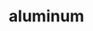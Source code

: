 ---
title: "aluminum"
layout: cache
categories: [package, develop-2024-08-04]
meta: {"versions": ["1.4.1"], "compilers": ["gcc@=11.4.0", "gcc@=7.5.0", "gcc@=9.4.0"], "oss": ["ubuntu18.04", "ubuntu20.04", "ubuntu22.04"], "platforms": ["linux"], "targets": ["neoverse_v1", "neoverse_v2", "ppc64le", "x86_64_v3"], "stacks": ["e4s-neoverse-v2", "e4s-neoverse_v1", "e4s-power", "radiuss", "root"], "num_specs": 5, "num_specs_by_stack": {"root": 5, "radiuss": 1, "e4s-power": 1, "e4s-neoverse_v1": 1, "e4s-neoverse-v2": 1}}
spec_details: [{"hash": "kld2qot5a6zxlcsp4oc6wtbscimnm7xa", "compiler": "gcc@=7.5.0", "versions": ["1.4.1"], "os": "ubuntu18.04", "platform": "linux", "target": "x86_64_v3", "variants": ["~benchmarks", "build_system=cmake", "build_type=Release", "~cuda", "generator=make", "~hang_check", "~ht", "~ipo", "~mpi_serialize", "~nccl", "~rocm", "+shared", "~stream_mem_ops", "~tests", "~thread_multiple", "~trace"], "stacks": ["root", "radiuss"], "size": "-", "tarball": "https://binaries.spack.io/releases/develop-2024-08-04/build_cache/linux-ubuntu18.04-x86_64_v3/gcc-7.5.0/aluminum-1.4.1/linux-ubuntu18.04-x86_64_v3-gcc-7.5.0-aluminum-1.4.1-kld2qot5a6zxlcsp4oc6wtbscimnm7xa.spack"}, {"hash": "gazujy2dp753qfdrep6canywsqibc6c5", "compiler": "gcc@=9.4.0", "versions": ["1.4.1"], "os": "ubuntu20.04", "platform": "linux", "target": "ppc64le", "variants": ["~benchmarks", "build_system=cmake", "build_type=Release", "~cuda", "generator=make", "~hang_check", "~ht", "~ipo", "~mpi_serialize", "~nccl", "~rocm", "+shared", "~stream_mem_ops", "~tests", "~thread_multiple", "~trace"], "stacks": ["root", "e4s-power"], "size": "-", "tarball": "https://binaries.spack.io/releases/develop-2024-08-04/build_cache/linux-ubuntu20.04-ppc64le/gcc-9.4.0/aluminum-1.4.1/linux-ubuntu20.04-ppc64le-gcc-9.4.0-aluminum-1.4.1-gazujy2dp753qfdrep6canywsqibc6c5.spack"}, {"hash": "csd2hkpg766sizxm3exl3zprxkxvyphm", "compiler": "gcc@=11.4.0", "versions": ["1.4.1"], "os": "ubuntu22.04", "platform": "linux", "target": "neoverse_v1", "variants": ["~benchmarks", "build_system=cmake", "build_type=Release", "~cuda", "generator=make", "~hang_check", "~ht", "~ipo", "~mpi_serialize", "~nccl", "~rocm", "+shared", "~stream_mem_ops", "~tests", "~thread_multiple", "~trace"], "stacks": ["root", "e4s-neoverse_v1"], "size": "-", "tarball": "https://binaries.spack.io/releases/develop-2024-08-04/build_cache/linux-ubuntu22.04-neoverse_v1/gcc-11.4.0/aluminum-1.4.1/linux-ubuntu22.04-neoverse_v1-gcc-11.4.0-aluminum-1.4.1-csd2hkpg766sizxm3exl3zprxkxvyphm.spack"}, {"hash": "oit4jz63a3jty7nfh7yl6kp357l7k46b", "compiler": "gcc@=11.4.0", "versions": ["1.4.1"], "os": "ubuntu22.04", "platform": "linux", "target": "neoverse_v2", "variants": ["~benchmarks", "build_system=cmake", "build_type=Release", "~cuda", "generator=make", "~hang_check", "~ht", "~ipo", "~mpi_serialize", "~nccl", "~rocm", "+shared", "~stream_mem_ops", "~tests", "~thread_multiple", "~trace"], "stacks": ["root", "e4s-neoverse-v2"], "size": "-", "tarball": "https://binaries.spack.io/releases/develop-2024-08-04/build_cache/linux-ubuntu22.04-neoverse_v2/gcc-11.4.0/aluminum-1.4.1/linux-ubuntu22.04-neoverse_v2-gcc-11.4.0-aluminum-1.4.1-oit4jz63a3jty7nfh7yl6kp357l7k46b.spack"}, {"hash": "tlsyxtq4s7soi7pushvtv5ll4js7l6re", "compiler": "gcc@=11.4.0", "versions": ["1.4.1"], "os": "ubuntu22.04", "platform": "linux", "target": "x86_64_v3", "variants": ["~benchmarks", "build_system=cmake", "build_type=Release", "~cuda", "generator=make", "~hang_check", "~ht", "~ipo", "~mpi_serialize", "~nccl", "~rocm", "+shared", "~stream_mem_ops", "~tests", "~thread_multiple", "~trace"], "stacks": ["root"], "size": "-", "tarball": "https://binaries.spack.io/releases/develop-2024-08-04/build_cache/linux-ubuntu22.04-x86_64_v3/gcc-11.4.0/aluminum-1.4.1/linux-ubuntu22.04-x86_64_v3-gcc-11.4.0-aluminum-1.4.1-tlsyxtq4s7soi7pushvtv5ll4js7l6re.spack"}]
---